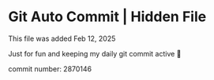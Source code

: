 # Git Auto Commit | Hidden File

This file was added Feb 12, 2025

Just for fun and keeping my daily git commit active 🤪

commit number: 2870146
